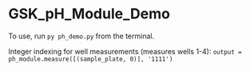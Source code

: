 # GSK_pH_Module_Demo

To use, run `py ph_demo.py` from the terminal.

Integer indexing for well measurements (measures wells 1-4): `output = ph_module.measure([(sample_plate, 0)], '1111')`
